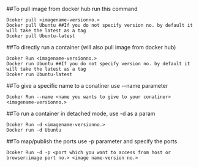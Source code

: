 ##To pull image from docker hub run this command

```
Dcoker pull <imagename-versionno.>
Docker pull Ubuntu ##If you do not specify version no. by default it will take the latest as a tag
Dcoker pull Ubuntu-latest
```

##To directly run a container (will also pull image from docker hub)

```
Dcoker Run <imagename-versionno.>
Docker run Ubuntu ##If you do not specify version no. by default it will take the latest as a tag
Dcoker run Ubuntu-latest
```
##To give a specific name to a conatiner use --name parameter
```
Dcoker Run --name <name you wants to give to your conatiner> <imagename-versionno.>
```
##To run a container in detached mode, use -d as a param

```
Dcoker Run -d <imagename-versionno.>
Docker run -d Ubuntu 
```

##To map/publish the ports use -p parameter and specify the ports
```
Dcoker Run -d -p <port which you want to access from host or browser:image port no.> <image name-version no.>
```
